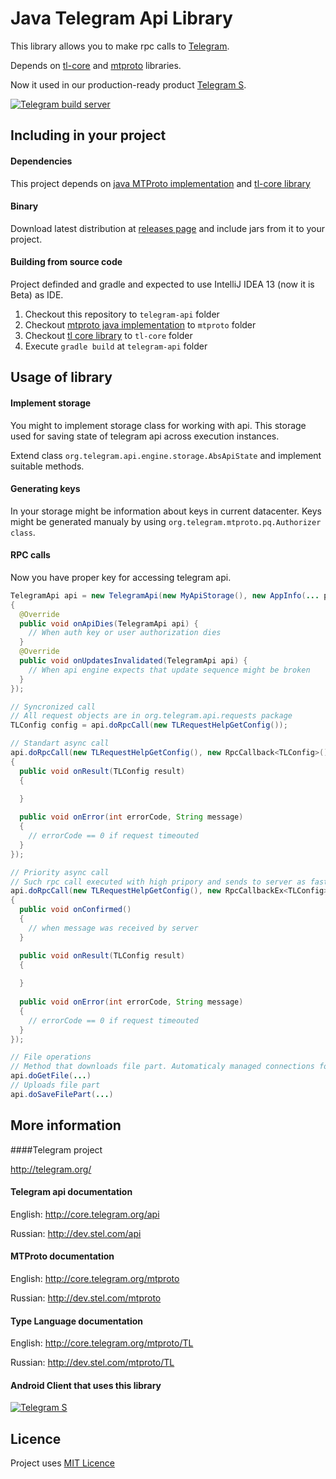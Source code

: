 Java Telegram Api Library
============

This library allows you to make rpc calls to [Telegram](http://telegram.org).

Depends on [tl-core](https://github.com/ex3ndr/telegram-tl-core) and [mtproto](https://github.com/ex3ndr/telegram-mt) libraries.

Now it used in our production-ready product [Telegram S](https://play.google.com/store/apps/details?id=org.telegram.android).

[![Telegram build server](http://ci.81port.com/app/rest/builds/buildType:%28id:TelegramNetworking_JavaTelegramApi%29/statusIcon)](http://ci.81port.com/viewType.html?buildTypeId=TelegramNetworking_JavaTelegramApi)

Including in your project
------------
#### Dependencies

This project depends on [java MTProto implementation](https://github.com/ex3ndr/telegram-mt) and [tl-core library](https://github.com/ex3ndr/telegram-tl-core)

#### Binary
Download latest distribution at [releases page](https://github.com/ex3ndr/telegram-api/releases) and include jars from it to your project.

#### Building from source code

Project definded and gradle and expected to use IntelliJ IDEA 13 (now it is Beta) as IDE.

1. Checkout this repository to ````telegram-api```` folder
2. Checkout [mtproto java implementation](https://github.com/ex3ndr/telegram-mt) to ````mtproto```` folder
3. Checkout [tl core library](https://github.com/ex3ndr/telegram-tl-core) to ````tl-core```` folder
4. Execute ```gradle build``` at ```telegram-api``` folder

Usage of library
------------
#### Implement storage

You might to implement storage class for working with api. This storage used for saving state of telegram api across execution instances.

Extend class ````org.telegram.api.engine.storage.AbsApiState```` and implement suitable methods.

#### Generating keys
In your storage might be information about keys in current datacenter.
Keys might be generated manualy by using ````org.telegram.mtproto.pq.Authorizer class````.

#### RPC calls
Now you have proper key for accessing telegram api.

```java
TelegramApi api = new TelegramApi(new MyApiStorage(), new AppInfo(... put application information here...), new ApiCallback()
{
  @Override
  public void onApiDies(TelegramApi api) {
    // When auth key or user authorization dies
  }
  @Override
  public void onUpdatesInvalidated(TelegramApi api) {
    // When api engine expects that update sequence might be broken  
  }
});

// Syncronized call
// All request objects are in org.telegram.api.requests package
TLConfig config = api.doRpcCall(new TLRequestHelpGetConfig());

// Standart async call
api.doRpcCall(new TLRequestHelpGetConfig(), new RpcCallback<TLConfig>()
{
  public void onResult(TLConfig result)
  {
    
  }

  public void onError(int errorCode, String message)
  {
    // errorCode == 0 if request timeouted  
  }
});

// Priority async call
// Such rpc call executed with high pripory and sends to server as fast as possible this may improve message delivery speed
api.doRpcCall(new TLRequestHelpGetConfig(), new RpcCallbackEx<TLConfig>()
{
  public void onConfirmed()
  {
    // when message was received by server
  }

  public void onResult(TLConfig result)
  {
    
  }
  
  public void onError(int errorCode, String message)
  {
    // errorCode == 0 if request timeouted  
  }
});

// File operations
// Method that downloads file part. Automaticaly managed connections for file operations, automaticaly create keys for dc if there is no one.
api.doGetFile(...)
// Uploads file part
api.doSaveFilePart(...)
```

More information
----------------
####Telegram project

http://telegram.org/

#### Telegram api documentation

English: http://core.telegram.org/api

Russian: http://dev.stel.com/api

#### MTProto documentation

English: http://core.telegram.org/mtproto

Russian: http://dev.stel.com/mtproto

#### Type Language documentation

English: http://core.telegram.org/mtproto/TL

Russian: http://dev.stel.com/mtproto/TL

#### Android Client that uses this library

[![Telegram S](https://developer.android.com/images/brand/en_generic_rgb_wo_45.png)](https://play.google.com/store/apps/details?id=org.telegram.android "Telegram S")

Licence
----------------
Project uses [MIT Licence](LICENCE)
